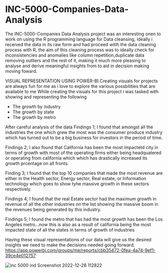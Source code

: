 # INC-5000-Companies-Data-Analysis

The INC-5000-Companies Data Analysis project was an interesting onen to work on using the R programming language for Data cleansing, 
ideally i received the data in its raw form and had  proceed witih the data cleaning process with R, 
the aim of this cleaning process was to ideally check for inconsistencies and anomalies like column repetition,duplicate data removing outliers and the rest of it,
making it much more pleasing to analyse and derive meaningful insights from to aid in decision making moving foward.

VISUAL REPRESENTATION USING POWER-BI
Creating visuals for projects are always fun for me as i love to explore the various possbilities that are available to me
While creating the visuals for this project i was tasked with showing and representing the following
* The growth by industry
* The growth by state
* The growth by metro

After careful analysis of the data 
Findings 1;
I found that amongst all the industries the one which grew the most was the consumer produce industry which has turned out to be a big business for investors in the period of time.

Findings 2;
I also found that California has been the most impactetd city in terms of growth with most of the operating firms either being headquatered or operating from california which which has drastically increased its growth prcentage on all fronts.

Finding 3;
I found that the top 10 companies that made the most revenue are either in the Health sector, Energy sector, Real estate, or Information technology which goes to show tyhe massive growth in these sectors respectively.

Findings 4;
I found that the real Estate sector had the maximum growth in revenue of all the other industries on the list showing the massive boom in the revenues being generated by this industry.

Findings 5;
I found the metro that has had the most growth has been the Los Angeles metro...now this is also as a result of california being the most impacted state of all the states in terms of growth of industries

Having these visual representations of our data will give us the desired insights we need to make the decisions needed going forward.  
https://app.powerbi.com/groups/me/reports/cbb35472-0fea-4a74-9ef1-39ce4e012757

![inc 5000 ind Screenshot 2022-12-28 112822](https://user-images.githubusercontent.com/115784417/209805789-676c9715-b262-4f04-93ed-224215725c01.png)
